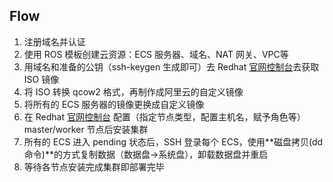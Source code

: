 ## Flow

1. 注册域名并认证
2. 使用 ROS 模板创建云资源：ECS 服务器、域名、NAT 网关、VPC等
3. 用域名和准备的公钥（ssh-keygen 生成即可）去 Redhat [官网控制台](consol.redhat.com)去获取 ISO 镜像
4. 将 ISO 转换 qcow2 格式，再制作成阿里云的自定义镜像
5. 将所有的 ECS 服务器的镜像更换成自定义镜像
6. 在 Redhat [官网控制台](consol.redhat.com) 配置（指定节点类型，配置主机名，赋予角色等） master/worker 节点后安装集群
7. 所有的 ECS 进入 pending 状态后，SSH 登录每个 ECS，使用**磁盘拷贝(dd命令)**的方式复制数据（数据盘->系统盘），卸载数据盘并重启
8. 等待各节点安装完成集群即部署完毕

